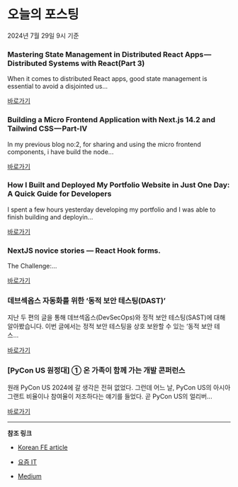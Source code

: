 # 오늘의 포스팅 
2024년 7월 29일 9시 기준 

### Mastering State Management in Distributed React Apps — Distributed Systems with React(Part 3) 

 When it comes to distributed React apps, good state management is essential to avoid a disjointed us... 

 [바로가기](https://medium.com/m/signin?actionUrl=https%3A%2F%2Fmedium.com%2F_%2Fbookmark%2Fp%2F077ec1df54bd&operation=register&redirect=https%3A%2F%2Fmedium.com%2F%40deeptanshu.sankhwar%2Fmastering-state-management-in-distributed-react-apps-distributed-systems-with-react-part-3-077ec1df54bd&source=---------0-84----------reactjs------bookmark_preview----d9c0af81_a10b_41d0_9a80_13d4dd2e33a2-------) 

### Building a Micro Frontend Application with Next.js 14.2 and Tailwind CSS — Part-IV 

 In my previous blog no:2, for sharing and using the micro frontend components, i have build the node... 

 [바로가기](https://medium.com/m/signin?actionUrl=https%3A%2F%2Fmedium.com%2F_%2Fbookmark%2Fp%2Fad787ceabfc5&operation=register&redirect=https%3A%2F%2Fblog.stackademic.com%2Fbuilding-a-micro-frontend-application-with-next-js-14-2-and-tailwind-css-part-iv-ad787ceabfc5&source=---------0-84----------nextjs------bookmark_preview----64168e4a_8196_47d4_85da_4a2dd8dcf4a3-------) 

### How I Built and Deployed My Portfolio Website in Just One Day: A Quick Guide for Developers 

 I spent a few hours yesterday developing my portfolio and I was able to finish building and deployin... 

 [바로가기](https://medium.com/m/signin?actionUrl=https%3A%2F%2Fmedium.com%2F_%2Fbookmark%2Fp%2F61d76f8e5a21&operation=register&redirect=https%3A%2F%2Fmedium.com%2F%40rukaiah%2Fhow-i-built-and-deployed-my-portfolio-website-in-just-one-day-a-quick-guide-for-developers-61d76f8e5a21&source=---------0-84----------front_end_development------bookmark_preview----b7962e04_41e1_413f_802e_346dc082f2ba-------) 

### NextJS novice stories — React Hook forms. 

 The Challenge:... 

 [바로가기](https://medium.com/m/signin?actionUrl=https%3A%2F%2Fmedium.com%2F_%2Fbookmark%2Fp%2F9c70bfefe9e9&operation=register&redirect=https%3A%2F%2Fmedium.com%2F%40tristanaburns%2Fnextjs-novice-stories-react-hook-forms-9c70bfefe9e9&source=---------0-84----------react------bookmark_preview----2f2e75f3_0e8d_4da5_9107_43c575e18750-------) 

### 데브섹옵스 자동화를 위한 ‘동적 보안 테스팅(DAST)’ 

 지난 두 편의 글을 통해 데브섹옵스(DevSecOps)와 정적 보안 테스팅(SAST)에 대해 알아봤습니다. 이번 글에서는 정적 보안 테스팅을 상호 보완할 수 있는 ‘동적 보안 테스... 

 [바로가기](https://yozm.wishket.com/magazine/detail/2692/) 

### [PyCon US 원정대] ① 온 가족이 함께 가는 개발 콘퍼런스 

 원래 PyCon US 2024에 갈 생각은 전혀 없었다. 그런데 어느 날, PyCon US의 아시아 그랜트 비율이나 참여율이 저조하다는 얘기를 들었다. 곧 PyCon US의 얼리버... 

 [바로가기](https://yozm.wishket.com/magazine/detail/2689/) 

---

**참조 링크**

- [Korean FE article](https://kofearticle.substack.com) 

- [요즘 IT](https://yozm.wishket.com/magazine) 

- [Medium](https://medium.com) 

